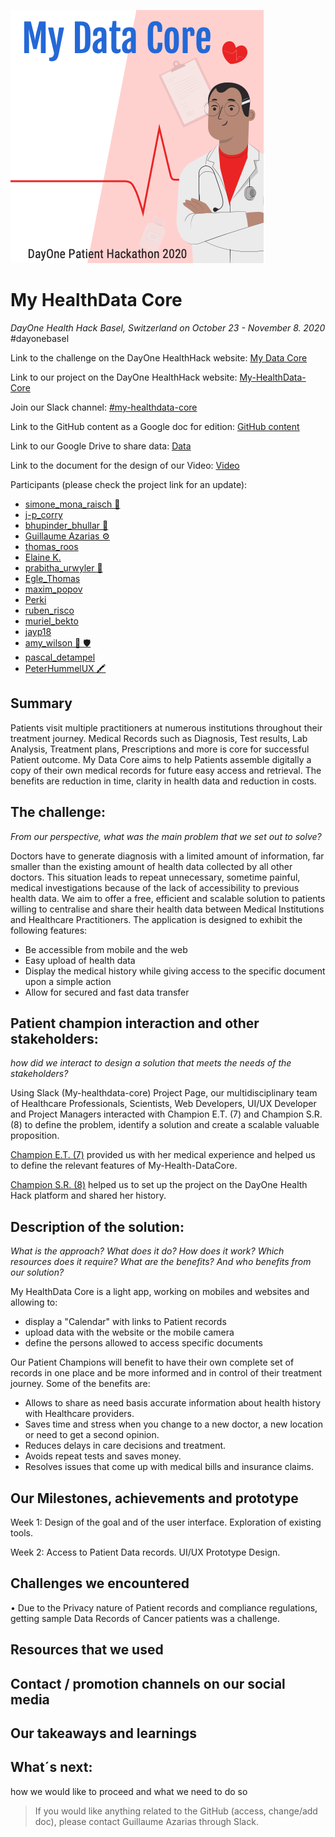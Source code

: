 ![Logo](Logo.png)
# My HealthData Core

*DayOne Health Hack Basel, Switzerland on October 23 - November 8. 2020* #dayonebasel

Link to the challenge on the DayOne HealthHack website: [My Data Core](https://2020.healthhack.solutions/project/11)

Link to our project on the DayOne HealthHack website: [My-HealthData-Core](https://2020.healthhack.solutions/project/78)

Join our Slack channel: [#my-healthdata-core](https://slack.com/app_redirect?channel=my-healthdata-core)

Link to the GitHub content as a Google doc for edition: [GitHub content](https://drive.google.com/file/d/11BEgtJmED06fV33IZP0ObuELakOdxWWi/view?ts=5fa42ffe)

Link to our Google Drive to share data: [Data](https://drive.google.com/drive/folders/13_zgY11NxV_rfvS_OGldZ6Ti7ApjCi64?usp=sharing)

Link to the document for the design of our Video: [Video](https://docs.google.com/document/d/1yN0PwSLvqkVO6bpSZoTVLwXXCMb9zyi9jvuTo-nOk0E/edit?usp=sharing)

Participants (please check the project link for an update):
- [simone_mona_raisch 🧬](https://2020.healthhack.solutions/user/simone_mona_raisch)
- [j-p_corry](https://2020.healthhack.solutions/user/j-p_corry)
- [bhupinder_bhullar 🧬](https://2020.healthhack.solutions/user/bhupinder_bhullar)
- [Guillaume Azarias ⚙️](https://2020.healthhack.solutions/user/GuillaumeAzarias)
- [thomas_roos](https://2020.healthhack.solutions/user/thomas_roos)
- [Elaine K.](https://2020.healthhack.solutions/user/Elaine%20K.)
- [prabitha_urwyler 🧬](https://2020.healthhack.solutions/user/prabitha_urwyler)
- [Egle_Thomas](https://2020.healthhack.solutions/user/Egle_Thomas)
- [maxim_popov](https://2020.healthhack.solutions/user/maxim_popov)
- [Perki](https://2020.healthhack.solutions/user/Perki)
- [ruben_risco](https://2020.healthhack.solutions/user/ruben_risco)
- [muriel_bekto](https://2020.healthhack.solutions/user/muriel_bekto)
- [jayp18](https://2020.healthhack.solutions/user/jayp18)
- [amy_wilson 🧬 🛡️](https://2020.healthhack.solutions/user/amy_wilson)
- [pascal_detampel](https://2020.healthhack.solutions/user/pascal_detampel)
- [ PeterHummelUX 🖍️](https://2020.healthhack.solutions/user/PeterHummelUX)

## Summary
Patients visit multiple practitioners at numerous institutions throughout their treatment journey. Medical Records such as Diagnosis, Test results, Lab Analysis, Treatment plans, Prescriptions and more is core for successful Patient outcome. My Data Core aims to help Patients assemble digitally a copy of their own medical records for future easy access and retrieval. The benefits are reduction in time, clarity in health data and reduction in costs.
 
## The challenge:
*From our perspective, what was the main problem that we set out to solve?*

Doctors have to generate diagnosis with a limited amount of information, far smaller than the existing amount of health data collected by all other doctors. This situation leads to repeat unnecessary, sometime painful, medical investigations because of the lack of accessibility to previous health data. We aim to offer a free, efficient and scalable solution to patients willing to centralise and share their health data between Medical Institutions and Healthcare Practitioners. The application is designed to exhibit the following features:
- Be accessible from mobile and the web
- Easy upload of health data
- Display the medical history while giving access to the specific document upon a simple action
- Allow for secured and fast data transfer

## Patient champion interaction and other stakeholders:
*how did we interact to design a solution that meets the needs of the stakeholders?*

Using Slack (My-healthdata-core) Project Page, our multidisciplinary team of Healthcare Professionals, Scientists, Web Developers, UI/UX Developer and Project Managers interacted with Champion E.T. (7) and Champion S.R. (8)  to define the problem, identify a solution and create a scalable valuable proposition. 

[Champion E.T. (7)](https://www.google.com/url?q=https://2020.healthhack.solutions/project/20&sa=D&ust=1603408444985000&usg=AOvVaw1vMYLQc0AksKvDYG6NGEmS) provided us with her medical experience and helped us to define the relevant features of My-Health-DataCore.

[Champion S.R. (8)](https://www.google.com/url?q=https://2020.healthhack.solutions/project/21&sa=D&ust=1603408444983000&usg=AOvVaw1xwmbnQQLHt4Sbpo38LzlA) helped us to set up the project on the DayOne Health Hack platform and shared her history.

## Description of the solution:
*What is the approach? What does it do? How does it work? Which resources does it require?
What are the benefits? And who benefits from our solution?*

My HealthData Core is a light app, working on mobiles and websites and allowing to:

-	display a "Calendar" with links to Patient records 
-	upload data with the website or the mobile camera
-	define the persons allowed to access specific documents

Our Patient Champions will benefit to have their own complete set of records in one place and be more informed and in control of their treatment journey. Some of the benefits are:

-	Allows to share as need basis accurate information about health history with Healthcare providers.
-	Saves time and stress when you change to a new doctor, a new location or need to get a second opinion. 
-	Reduces delays in care decisions and treatment.
-	Avoids repeat tests and saves money.
-	Resolves issues that come up with medical bills and insurance claims.

## Our Milestones, achievements and prototype
Week 1:  Design of the goal and of the user interface. Exploration of existing tools.

Week 2: Access to Patient Data records. UI/UX Prototype Design. 

## Challenges we encountered
•	Due to the Privacy nature of Patient records and compliance regulations, getting sample Data Records of Cancer patients was a challenge.

## Resources that we used

## Contact / promotion channels on our social media

## Our takeaways and learnings

## What´s next:
how we would like to proceed and what we need to do so

> If you would like anything related to the GitHub (access, change/add doc), please contact Guillaume Azarias through Slack.
